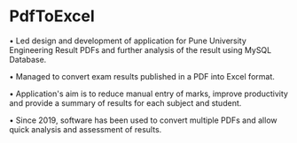# PdfToExcel
•	Led design and development of application for Pune University Engineering Result PDFs and further analysis of the result using MySQL Database.

•	Managed to convert exam results published in a PDF into Excel format.

•	Application's aim is to reduce manual entry of marks, improve productivity and provide a summary of results for each subject and student.

•	Since 2019, software has been used to convert multiple PDFs and allow quick analysis and assessment of results.
